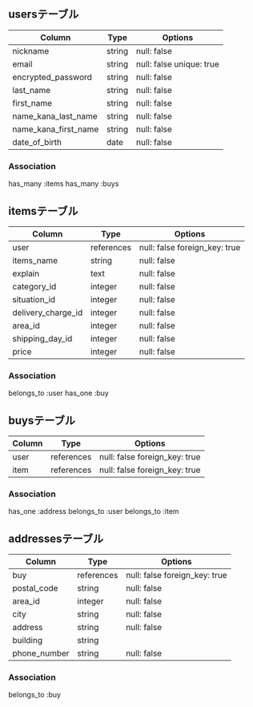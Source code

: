 ## usersテーブル

| Column               | Type   | Options     |
|----------------------|--------|-------------|
| nickname             | string | null: false |
| email                | string | null: false unique: true|
| encrypted_password   | string | null: false |
| last_name            | string | null: false |
| first_name           | string | null: false |
| name_kana_last_name  | string | null: false |
| name_kana_first_name | string | null: false |
| date_of_birth        | date   | null: false |



### Association
has_many :items
has_many :buys


## itemsテーブル

| Column             | Type       | Options     |
|--------------------|------------|-------------|
| user               | references | null: false foreign_key: true |
| items_name         | string     | null: false |
| explain            | text       | null: false |
| category_id        | integer    | null: false |
| situation_id       | integer    | null: false |
| delivery_charge_id | integer    | null: false |
| area_id            | integer    | null: false |
| shipping_day_id    | integer    | null: false |
| price              | integer    | null: false |



### Association
belongs_to :user
has_one :buy


## buysテーブル

| Column             | Type       | Options |
|--------------------|------------|---------|
| user               | references | null: false foreign_key: true |
| item               | references | null: false foreign_key: true |



### Association
has_one :address
belongs_to :user
belongs_to :item


## addressesテーブル

| Column             | Type       | Options     |
|--------------------|------------|-------------|
| buy                | references | null: false foreign_key: true |
| postal_code        | string     | null: false |
| area_id            | integer    | null: false |
| city               | string     | null: false |
| address            | string     | null: false |
| building           | string     |             |
| phone_number       | string     | null: false |



### Association
belongs_to :buy
